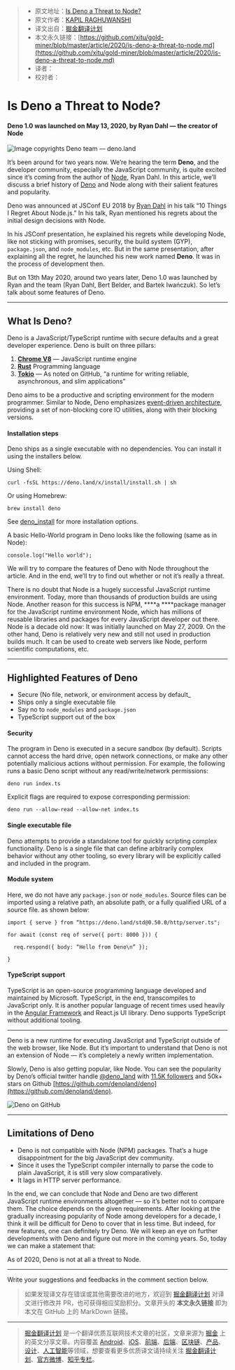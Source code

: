 > * 原文地址：[Is Deno a Threat to Node?](https://medium.com/better-programming/is-deno-a-threat-to-node-1ec3f177b73c)
> * 原文作者：[KAPIL RAGHUWANSHI](https://medium.com/@techygeeky)
> * 译文出自：[掘金翻译计划](https://github.com/xitu/gold-miner)
> * 本文永久链接：[https://github.com/xitu/gold-miner/blob/master/article/2020/is-deno-a-threat-to-node.md](https://github.com/xitu/gold-miner/blob/master/article/2020/is-deno-a-threat-to-node.md)
> * 译者：
> * 校对者：

# Is Deno a Threat to Node?

#### Deno 1.0 was launched on May 13, 2020, by Ryan Dahl — the creator of Node

![Image copyrights Deno team — [deno.land](https://deno.land/)](https://cdn-images-1.medium.com/max/4000/0*eWlvIft04L3P3uPm.jpg)

It’s been around for two years now. We’re hearing the term **Deno**, and the developer community, especially the JavaScript community, is quite excited since it’s coming from the author of [Node](https://en.wikipedia.org/wiki/Node.js), Ryan Dahl. In this article, we’ll discuss a brief history of [Deno](https://deno.land/) and Node along with their salient features and popularity.

Deno was announced at JSConf EU 2018 by [Ryan Dahl](https://en.wikipedia.org/wiki/Ryan_Dahl) in his talk “10 Things I Regret About Node.js.” In his talk, Ryan mentioned his regrets about the initial design decisions with Node.

In his JSConf presentation, he explained his regrets while developing Node, like not sticking with promises, security, the build system (GYP), `package.json`, and `node_modules`, etc. But in the same presentation, after explaining all the regret, he launched his new work named **Deno**. It was in the process of development then.

But on 13th May 2020, around two years later, Deno 1.0 was launched by Ryan and the team (Ryan Dahl, Bert Belder, and Bartek Iwańczuk). So let’s talk about some features of Deno.

---

## What Is Deno?

Deno is a JavaScript/TypeScript runtime with secure defaults and a great developer experience. Deno is built on three pillars:

1. [**Chrome V8**](https://v8.dev/) — JavaScript runtime engine
2. [**Rust**](https://www.rust-lang.org/) Programming language
3. **[Tokio](https://github.com/tokio-rs/tokio)** — As noted on GitHub, “a runtime for writing reliable, asynchronous, and slim applications”

Deno aims to be a productive and scripting environment for the modern programmer. Similar to Node, Deno emphasizes [event-driven architecture](https://en.wikipedia.org/wiki/Event-driven_architecture), providing a set of non-blocking core IO utilities, along with their blocking versions.

#### Installation steps

Deno ships as a single executable with no dependencies. You can install it using the installers below.

Using Shell:

```
curl -fsSL https://deno.land/x/install/install.sh | sh
```

Or using Homebrew:

```
brew install deno
```

See [deno_install](https://github.com/denoland/deno_install) for more installation options.

A basic Hello-World program in Deno looks like the following (same as in Node):

```
console.log("Hello world");
```

We will try to compare the features of Deno with Node throughout the article. And in the end, we’ll try to find out whether or not it’s really a threat.

There is no doubt that Node is a hugely successful JavaScript runtime environment. Today, more than thousands of production builds are using Node. Another reason for this success is NPM, ****a ****package manager for the JavaScript runtime environment Node, which has millions of reusable libraries and packages for every JavaScript developer out there. Node is a decade old now: It was initially launched on May 27, 2009. On the other hand, Deno is relatively very new and still not used in production builds much. It can be used to create web servers like Node, perform scientific computations, etc.

---

## Highlighted Features of Deno

* Secure (No file, network, or environment access by default_
* Ships only a single executable file
* Say no to `node_modules` and `package.json`
* TypeScript support out of the box

#### Security

The program in Deno is executed in a secure sandbox (by default). Scripts cannot access the hard drive, open network connections, or make any other potentially malicious actions without permission. For example, the following runs a basic Deno script without any read/write/network permissions:

```
deno run index.ts
```

Explicit flags are required to expose corresponding permission:

```
deno run --allow-read --allow-net index.ts
```

#### Single executable file

Deno attempts to provide a standalone tool for quickly scripting complex functionality. Deno is a single file that can define arbitrarily complex behavior without any other tooling, so every library will be explicitly called and included in the program.

#### Module system

Here, we do not have any `package.json` or `node_modules`. Source files can be imported using a relative path, an absolute path, or a fully qualified URL of a source file. as shown below:

```
import { serve } from “https://deno.land/std@0.50.0/http/server.ts";

for await (const req of serve({ port: 8000 })) {

  req.respond({ body: “Hello from Deno\n” });

}
```

#### TypeScript support

TypeScript is an open-source programming language developed and maintained by Microsoft. TypeScript, in the end, transcompiles to JavaScript only. It is another popular language of recent times used heavily in the [Angular Framework](https://angular.io/) and React.js UI library. Deno supports TypeScript without additional tooling.

---

Deno is a new runtime for executing JavaScript and TypeScript outside of the web browser, like Node. But it’s important to understand that Deno is not an extension of Node — it’s completely a newly written implementation.

Slowly, Deno is also getting popular, like Node. You can see the popularity by Deno’s official twitter handle [@deno_land](https://twitter.com/deno_land) with [11.5K followers](https://twitter.com/deno_land/followers) and 50k+ stars on Github [https://github.com/denoland/deno](https://github.com/denoland/deno).

![Deno on GitHub](https://cdn-images-1.medium.com/max/4028/1*-Yautd54wWFt9irbMVx0Iw.png)

---

## Limitations of Deno

* Deno is not compatible with Node (NPM) packages. That’s a huge disappointment for the big JavaScript dev community.
* Since it uses the TypeScript compiler internally to parse the code to plain JavaScript, it is still very slow comparatively.
* It lags in HTTP server performance.

In the end, we can conclude that Node and Deno are two different JavaScript runtime environments altogether — so it’s better not to compare them. The choice depends on the given requirements. After looking at the gradually increasing popularity of Node among developers for a decade, I think it will be difficult for Deno to cover that in less time. But indeed, for new features, one can definitely try Deno. We will keep an eye on further developments with Deno and figure out more in the coming years. So, today we can make a statement that:

As of 2020, Deno is not at all a threat to Node.

---

Write your suggestions and feedbacks in the comment section below.

> 如果发现译文存在错误或其他需要改进的地方，欢迎到 [掘金翻译计划](https://github.com/xitu/gold-miner) 对译文进行修改并 PR，也可获得相应奖励积分。文章开头的 **本文永久链接** 即为本文在 GitHub 上的 MarkDown 链接。

---

> [掘金翻译计划](https://github.com/xitu/gold-miner) 是一个翻译优质互联网技术文章的社区，文章来源为 [掘金](https://juejin.im) 上的英文分享文章。内容覆盖 [Android](https://github.com/xitu/gold-miner#android)、[iOS](https://github.com/xitu/gold-miner#ios)、[前端](https://github.com/xitu/gold-miner#前端)、[后端](https://github.com/xitu/gold-miner#后端)、[区块链](https://github.com/xitu/gold-miner#区块链)、[产品](https://github.com/xitu/gold-miner#产品)、[设计](https://github.com/xitu/gold-miner#设计)、[人工智能](https://github.com/xitu/gold-miner#人工智能)等领域，想要查看更多优质译文请持续关注 [掘金翻译计划](https://github.com/xitu/gold-miner)、[官方微博](http://weibo.com/juejinfanyi)、[知乎专栏](https://zhuanlan.zhihu.com/juejinfanyi)。
